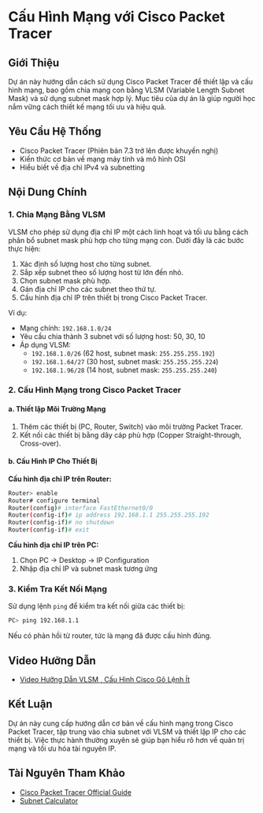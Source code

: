 # Cấu Hình Mạng với Cisco Packet Tracer

## Giới Thiệu
Dự án này hướng dẫn cách sử dụng Cisco Packet Tracer để thiết lập và cấu hình mạng, bao gồm chia mạng con bằng VLSM (Variable Length Subnet Mask) và sử dụng subnet mask hợp lý. Mục tiêu của dự án là giúp người học nắm vững cách thiết kế mạng tối ưu và hiệu quả.

## Yêu Cầu Hệ Thống
- Cisco Packet Tracer (Phiên bản 7.3 trở lên được khuyến nghị)
- Kiến thức cơ bản về mạng máy tính và mô hình OSI
- Hiểu biết về địa chỉ IPv4 và subnetting

## Nội Dung Chính
### 1. Chia Mạng Bằng VLSM
VLSM cho phép sử dụng địa chỉ IP một cách linh hoạt và tối ưu bằng cách phân bổ subnet mask phù hợp cho từng mạng con. Dưới đây là các bước thực hiện:
1. Xác định số lượng host cho từng subnet.
2. Sắp xếp subnet theo số lượng host từ lớn đến nhỏ.
3. Chọn subnet mask phù hợp.
4. Gán địa chỉ IP cho các subnet theo thứ tự.
5. Cấu hình địa chỉ IP trên thiết bị trong Cisco Packet Tracer.

Ví dụ:
- Mạng chính: `192.168.1.0/24`
- Yêu cầu chia thành 3 subnet với số lượng host: 50, 30, 10
- Áp dụng VLSM:
  - `192.168.1.0/26` (62 host, subnet mask: `255.255.255.192`)
  - `192.168.1.64/27` (30 host, subnet mask: `255.255.255.224`)
  - `192.168.1.96/28` (14 host, subnet mask: `255.255.255.240`)

### 2. Cấu Hình Mạng trong Cisco Packet Tracer
#### a. Thiết lập Môi Trường Mạng
1. Thêm các thiết bị (PC, Router, Switch) vào môi trường Packet Tracer.
2. Kết nối các thiết bị bằng dây cáp phù hợp (Copper Straight-through, Cross-over).

#### b. Cấu Hình IP Cho Thiết Bị
**Cấu hình địa chỉ IP trên Router:**
```bash
Router> enable
Router# configure terminal
Router(config)# interface FastEthernet0/0
Router(config-if)# ip address 192.168.1.1 255.255.255.192
Router(config-if)# no shutdown
Router(config-if)# exit
```

**Cấu hình địa chỉ IP trên PC:**
1. Chọn PC → Desktop → IP Configuration
2. Nhập địa chỉ IP và subnet mask tương ứng

### 3. Kiểm Tra Kết Nối Mạng
Sử dụng lệnh `ping` để kiểm tra kết nối giữa các thiết bị:
```bash
PC> ping 192.168.1.1
```
Nếu có phản hồi từ router, tức là mạng đã được cấu hình đúng.

## Video Hưỡng Dẫn
- [Video Hưỡng Dẫn VLSM , Cấu Hình Cisco Gõ Lệnh Ít](https://www.youtube.com/watch?v=VL7QSnnei24&list=PLGw1zpyNKaFs-YHqJVmlspz-uT64lcKjB&ab_channel=Nguy%E1%BB%85nXu%C3%A2nHi%E1%BB%87pOfficial)


## Kết Luận
Dự án này cung cấp hướng dẫn cơ bản về cấu hình mạng trong Cisco Packet Tracer, tập trung vào chia subnet với VLSM và thiết lập IP cho các thiết bị. Việc thực hành thường xuyên sẽ giúp bạn hiểu rõ hơn về quản trị mạng và tối ưu hóa tài nguyên IP.

## Tài Nguyên Tham Khảo
- [Cisco Packet Tracer Official Guide](https://www.netacad.com/)
- [Subnet Calculator](https://www.subnet-calculator.com/)
